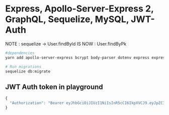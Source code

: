 # Express, Apollo-Server-Express 2, GraphQL, Sequelize, MySQL, JWT-Auth


NOTE : sequelize -> User.findById IS NOW : User.findByPk

```bash
#dependencies
yarn add apollo-server-express bcrypt body-parser dotenv express express-jwt graphql jsonwebtoken mysql2 sequelize

# Run migrations
sequelize db:migrate

```

## JWT Auth token in playground
```javascript
{
  "Authorization": "Bearer eyJhbGciOiJIUzI1NiIsInR5cCI6IkpXVCJ9.eyJpZCI6MSwiZW1haWwiOiJhbGlAbWFpbC5jb20iLCJpYXQiOjE2MDIxOTcyOTksImV4cCI6MTYwMjI4MzY5OX0.somzV3iFZFKt5A4lpzL9sJPJULVtWpmhCdJf0_rzWic"
}
```